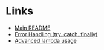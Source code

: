 # Links

- [Main README](../README.md)
- [Error Handling (try..catch..finally)](Errors.md)
- [Advanced lambda usage](LambdaAdv.md)
